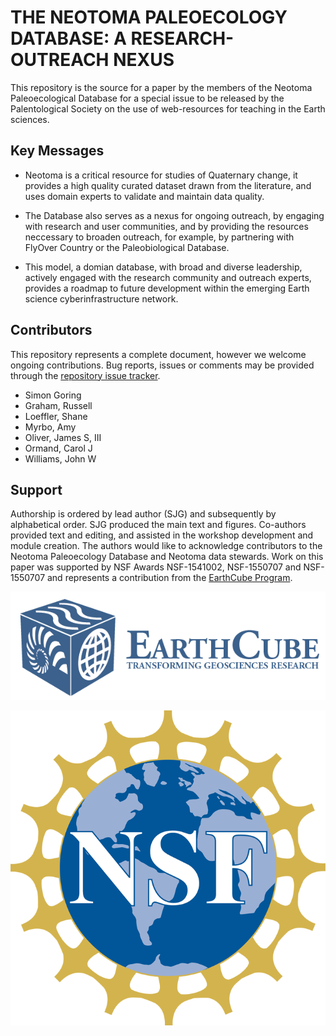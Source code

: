 # THE NEOTOMA PALEOECOLOGY DATABASE: A RESEARCH-OUTREACH NEXUS

This repository is the source for a paper by the members of the Neotoma Paleoecological Database for a special issue to be released by the Palentological Society on the use of web-resources for teaching in the Earth sciences.

## Key Messages

* Neotoma is a critical resource for studies of Quaternary change, it provides a high quality curated dataset drawn from the literature, and uses domain experts to validate and maintain data quality.

* The Database also serves as a nexus for ongoing outreach, by engaging with research and user communities, and by providing the resources neccessary to broaden outreach, for example, by partnering with FlyOver Country or the Paleobiological Database.

* This model, a domian database, with broad and diverse leadership, actively engaged with the research community and outreach experts, provides a roadmap to future development within the emerging Earth science cyberinfrastructure network.

## Contributors

This repository represents a complete document, however we welcome ongoing contributions.  Bug reports, issues or comments may be provided through the [repository issue tracker](https://github.com/NeotomaDB/Education_Paper/issues).

* Simon Goring
* Graham, Russell
* Loeffler, Shane
* Myrbo, Amy
* Oliver, James S, III
* Ormand, Carol J
* Williams, John W

## Support

Authorship is ordered by lead author (SJG) and subsequently by alphabetical order. SJG produced the main text and figures. Co-authors provided text and editing, and assisted in the workshop development and module creation. The authors would like to acknowledge contributors to the Neotoma Paleoecology Database and Neotoma data stewards. Work on this paper was supported by NSF Awards NSF-1541002, NSF-1550707 and NSF-1550707 and represents a contribution from the [EarthCube Program](https://www.earthcube.org/).

![](figures/logo_earthcube_full_horizontal.png)

![](figures/nsf4.png)
